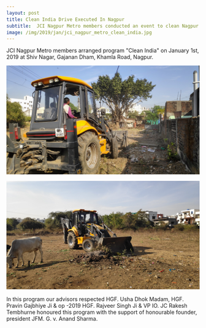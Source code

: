 ```yaml
---
layout: post
title: Clean India Drive Executed In Nagpur
subtitle:  JCI Nagpur Metro members conducted an event to clean Nagpur areas
image: /img/2019/jan/jci_nagpur_metro_clean_india.jpg
---
```


JCI Nagpur Metro members arranged program "Clean India" on January 1st, 2019 at Shiv Nagar, Gajanan Dham, Khamla Road, Nagpur. 

![JCB cleaning dirt in Clean India Drive](/img/2019/jan/clean_india_jcb_cleaning_dirt.jpg)

![JCB cleaning dirt in Clean India Drive](/img/2019/jan/clean_india_jcb_cleaning_dirt2.jpg)

In this program our advisors respected HGF. Usha Dhok Madam, HGF. Pravin Gajbhiye Ji & op -2019 HGF. Rajveer Singh Ji & VP IO. JC Rakesh Tembhurne honoured this program with the support of honourable founder, president JFM. G. v. Anand Sharma.
